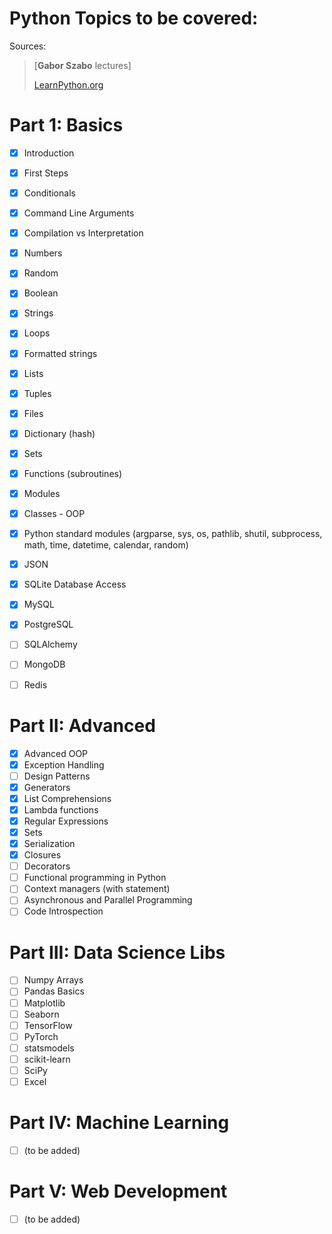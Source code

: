 # Python Topics to be covered:

Sources: 
> [**Gabor Szabo** lectures]
>
> <a href='LearnPython.org'>LearnPython.org</a>
> 
# Part 1: Basics

- [x] Introduction
- [x] First Steps
- [x] Conditionals
- [x] Command Line Arguments
- [x] Compilation vs Interpretation
- [x] Numbers
- [x] Random
- [x] Boolean
- [x] Strings
- [x] Loops
- [x] Formatted strings
- [x] Lists
- [x] Tuples
- [x] Files
- [x] Dictionary (hash)
- [x] Sets
- [x] Functions (subroutines)
- [x] Modules
- [x] Classes - OOP
- [x] Python standard modules (argparse, sys, os, pathlib, shutil, subprocess, math, time, datetime, calendar, random)
- [x] JSON
- [x] SQLite Database Access
- [x] MySQL
- [x] PostgreSQL
- [ ] SQLAlchemy
- [ ] MongoDB
- [ ] Redis


# Part II: Advanced
- [x] Advanced OOP
- [x] Exception Handling
- [ ] Design Patterns
- [x] Generators
- [x] List Comprehensions
- [x] Lambda functions
- [x] Regular Expressions
- [x] Sets
- [x] Serialization
- [x] Closures
- [ ] Decorators
- [ ] Functional programming in Python
- [ ] Context managers (with statement)
- [ ] Asynchronous and Parallel Programming
- [ ] Code Introspection

# Part III: Data Science Libs
- [ ] Numpy Arrays
- [ ] Pandas Basics
- [ ] Matplotlib
- [ ] Seaborn
- [ ] TensorFlow
- [ ] PyTorch
- [ ] statsmodels
- [ ] scikit-learn
- [ ] SciPy
- [ ] Excel

# Part IV: Machine Learning
- [ ] (to be added)

# Part V: Web Development

- [ ] (to be added)

